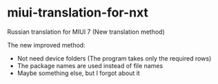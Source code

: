 miui-translation-for-nxt
===========================

Russian translation for MIUI 7 (New translation method)

The new improved method:
* Not need device folders (The program takes only the required rows)
* The package names are used instead of file names
* Maybe something else, but I forgot about it